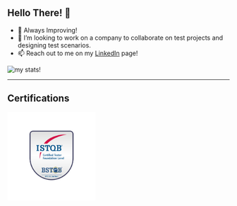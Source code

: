 ## Hello There! 👋

- 🌱 Always Improving!
- 👯 I’m looking to work on a company to collaborate on test projects and designing test scenarios.
- 📫 Reach out to me on my [LinkedIn](https://www.linkedin.com/in/vieirafernando2023/) page!

![my stats!](https://github-readme-stats.vercel.app/api?username=GarzonSan&&show_icons=true&title_color=ffffff&icon_color=bb2acf&text_color=daf7dc&bg_color=151515)

---


## Certifications
<img src="https://github.com/GarzonSan/GarzonSan/blob/main/s-ctfl.png" alt="CTFL Logo" style="height: 200px; width:200px;"/>

<!--
- 🔭 I’m currently working on ...
- 🤔 I’m looking for help with ...
- 😄 Pronouns: ...
- 💬 Ask me about ...
- ⚡ Fun fact: ...
-->


